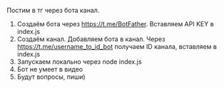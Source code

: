 Постим в тг через бота канал. 

1. Создаём бота через https://t.me/BotFather. Вставляем API KEY в index.js
2. Создаём канал. Добавляем бота в канал. Через https://t.me/username_to_id_bot получаем ID канала, вставляем в index.js
3. Запускаем локально через node index.js
3. Бот не умеет в видео
4. Будут вопросы, пиши)
